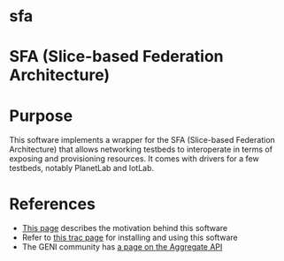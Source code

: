 # sfa
SFA (Slice-based Federation Architecture)
===

Purpose
===
This software implements a wrapper for the SFA (Slice-based Federation
Architecture) that allows networking testbeds to interoperate in terms
of exposing and provisioning resources. It comes with drivers for
a few testbeds, notably PlanetLab and IotLab.

References
====
* [This page](http://sfawrap.info) describes the motivation behind this software
* Refer to [this trac page](http://svn.planet-lab.org/wiki/SFATutorial#SFATutorial) for installing and using this software
* The GENI community has  [a page on the Aggregate API](http://groups.geni.net/geni/wiki/GeniApi)

